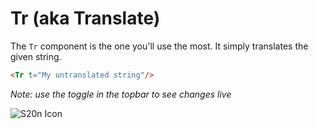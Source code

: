 
<script>
    import { Tr } from 's20n';
</script>

# Tr (aka Translate)

The `Tr` component is the one you'll use the most. It simply translates the given string.

```html
<Tr t="My untranslated string"/>
```

> <Tr t="My untranslated string"/>

*Note: use the toggle in the topbar to see changes live*

<!-- ```properties
./../../../../src/components/Tr.svelte
``` -->

![S20n Icon](./static/s20n.svg "S20n Icon")
